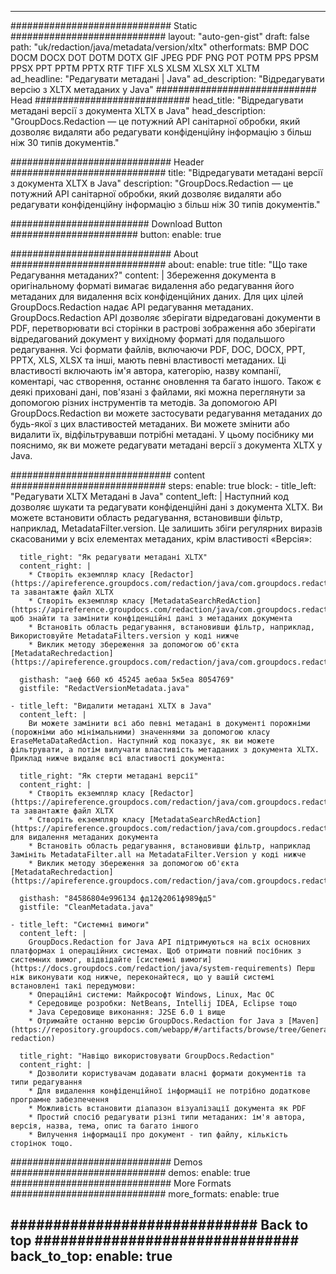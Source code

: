 
---
############################# Static ############################
layout: "auto-gen-gist" 
draft: false
path: "uk/redaction/java/metadata/version/xltx"
otherformats: BMP DOC DOCM DOCX DOT DOTM DOTX GIF JPEG PDF PNG POT POTM PPS PPSM PPSX PPT PPTM PPTX RTF TIFF XLS XLSM XLSX XLT XLTM  
ad_headline: "Редагувати метадані | Java"
ad_description: "Відредагувати версію з XLTX метаданих у Java"
############################# Head ############################
head_title: "Відредагувати метадані версії з документа XLTX в Java"
head_description: "GroupDocs.Redaction — це потужний API санітарної обробки, який дозволяє видаляти або редагувати конфіденційну інформацію з більш ніж 30 типів документів."

############################# Header ############################
title: "Відредагувати метадані версії з документа XLTX в Java"
description: "GroupDocs.Redaction — це потужний API санітарної обробки, який дозволяє видаляти або редагувати конфіденційну інформацію з більш ніж 30 типів документів."

######################### Download Button #######################
button:
    enable: true

############################# About ############################
about:
    enable: true
    title: "Що таке Редагування метаданих?"
    content: |
        Збереження документа в оригінальному форматі вимагає видалення або редагування його метаданих для видалення всіх конфіденційних даних. Для цих цілей GroupDocs.Redaction надає API редагування метаданих. GroupDocs.Redaction API дозволяє зберігати відредаговані документи в PDF, перетворювати всі сторінки в растрові зображення або зберігати відредагований документ у вихідному форматі для подальшого редагування. Усі формати файлів, включаючи PDF, DOC, DOCX, PPT, PPTX, XLS, XLSX та інші, мають певні властивості метаданих. Ці властивості включають ім'я автора, категорію, назву компанії, коментарі, час створення, останнє оновлення та багато іншого. Також є деякі приховані дані, пов'язані з файлами, які можна переглянути за допомогою різних інструментів та методів. За допомогою API GroupDocs.Redaction ви можете застосувати редагування метаданих до будь-якої з цих властивостей метаданих. Ви можете змінити або видалити їх, відфільтрувавши потрібні метадані. У цьому посібнику ми пояснимо, як ви можете редагувати метадані версії з документа XLTX у Java.

############################# content ############################
steps:
    enable: true
    block:
    - title_left: "Редагувати XLTX Метадані в Java"
      content_left: |
        Наступний код дозволяє шукати та редагувати конфіденційні дані з документа XLTX. Ви можете встановити область редагування, встановивши фільтр, наприклад, MetadataFilter.version. Це залишить збіги регулярних виразів скасованими у всіх елементах метаданих, крім властивості «Версія»: 

      title_right: "Як редагувати метадані XLTX"
      content_right: |
        * Створіть екземпляр класу [Redactor](https://apireference.groupdocs.com/redaction/java/com.groupdocs.redaction/Redactor) та завантажте файл XLTX
        * Створіть екземпляр класу [MetadataSearchRedAction](https://apireference.groupdocs.com/redaction/java/com.groupdocs.redaction.redactions/MetadataSearchRedaction), щоб знайти та замінити конфіденційні дані з метаданих документа
        * Встановіть область редагування, встановивши фільтр, наприклад, Використовуйте MetadataFilters.version у коді нижче
        * Виклик методу збереження за допомогою об'єкта [MetadataRechredaction](https://apireference.groupdocs.com/redaction/java/com.groupdocs.redaction.redactions/MetadataSearchRedaction) 

      gisthash: "аеф 660 кб 45245 аебаа 5к5еа 8054769"
      gistfile: "RedactVersionMetadata.java"
      
    - title_left: "Видалити метадані XLTX в Java"
      content_left: |
        Ви можете замінити всі або певні метадані в документі порожніми (порожніми або мінімальними) значеннями за допомогою класу EraseMetaDataRedAction. Наступний код показує, як ви можете фільтрувати, а потім вилучати властивість метаданих з документа XLTX. Приклад нижче видаляє всі властивості документа: 
        
      title_right: "Як стерти метадані версії"
      content_right: |
        * Створіть екземпляр класу [Redactor](https://apireference.groupdocs.com/redaction/java/com.groupdocs.redaction/Redactor) та завантажте файл XLTX
        * Створіть екземпляр класу [MetadataSearchRedAction](https://apireference.groupdocs.com/redaction/java/com.groupdocs.redaction.redactions/MetadataSearchRedaction) для видалення метаданих документа
        * Встановіть область редагування, встановивши фільтр, наприклад Замініть MetadataFilter.all на MetadataFilter.Version у коді нижче
        * Виклик методу збереження за допомогою об'єкта [MetadataRechredaction](https://apireference.groupdocs.com/redaction/java/com.groupdocs.redaction.redactions/MetadataSearchRedaction) 
        
      gisthash: "84586804е996134 фд12ф2061ф989фд5"
      gistfile: "CleanMetadata.java"

    - title_left: "Системні вимоги"
      content_left: |
        GroupDocs.Redaction for Java API підтримуються на всіх основних платформах і операційних системах. Щоб отримати повний посібник з системних вимог, відвідайте [системні вимоги](https://docs.groupdocs.com/redaction/java/system-requirements) Перш ніж виконувати код нижче, переконайтеся, що у вашій системі встановлені такі передумови:
        * Операційні системи: Майкрософт Windows, Linux, Mac ОС
        * Середовище розробки: NetBeans, Intellij IDEA, Eclipse тощо
        * Java Середовище виконання: J2SE 6.0 і вище
        * Отримайте останню версію GroupDocs.Redaction for Java з [Maven](https://repository.groupdocs.com/webapp/#/artifacts/browse/tree/General/repo/com/groupdocs/groupdocs-redaction)
        
      title_right: "Навіщо використовувати GroupDocs.Redaction"
      content_right: |
        * Дозволити користувачам додавати власні формати документів та типи редагування
        * Для видалення конфіденційної інформації не потрібно додаткове програмне забезпечення
        * Можливість встановити діапазон візуалізації документа як PDF
        * Простий спосіб редагувати різні типи метаданих: ім'я автора, версія, назва, тема, опис та багато іншого
        * Вилучення інформації про документ - тип файлу, кількість сторінок тощо.
        

############################# Demos ############################
demos:
    enable: true
############################# More Formats ############################
more_formats:
    enable: true

############################# Back to top ###############################
back_to_top:
    enable: true
---